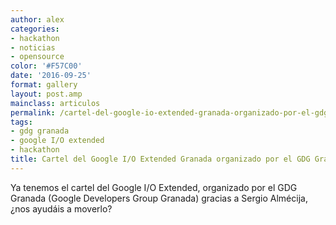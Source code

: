 ```yaml
---
author: alex
categories:
- hackathon
- noticias
- opensource
color: '#F57C00'
date: '2016-09-25'
format: gallery
layout: post.amp
mainclass: articulos
permalink: /cartel-del-google-io-extended-granada-organizado-por-el-gdg-granada/
tags:
- gdg granada
- google I/O extended
- hackathon
title: Cartel del Google I/O Extended Granada organizado por el GDG Granada
---
```


Ya tenemos el cartel del Google I/O Extended, organizado por el GDG Granada (Google Developers Group Granada) gracias a Sergio Almécija, ¿nos ayudáis a moverlo?

[<amp-img on="tap:lightbox1" role="button" tabindex="0" layout="responsive" src="/img/2012/06/gdg1.jpg" alt="" title="gdg" width="1440px" height="900px" />][1]



 [1]: https://elbauldelprogramador.com/img/2012/06/gdg1.jpg